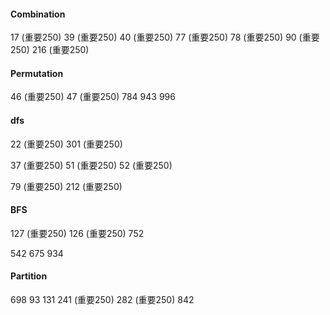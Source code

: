 #### Combination

17 (重要250) 39 (重要250) 40 (重要250) 77 (重要250) 78 (重要250) 90 (重要250) 216 (重要250)


#### Permutation

46 (重要250) 47 (重要250) 784 943 996

#### dfs

22 (重要250) 301 (重要250)

37 (重要250) 51 (重要250) 52 (重要250)

79 (重要250) 212 (重要250)


#### BFS

127 (重要250) 126 (重要250) 752

542 675 934

#### Partition

698 93 131 241 (重要250) 282 (重要250) 842